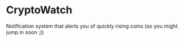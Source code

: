 # CryptoWatch
Notification system that alerts you of quickly rising coins (so you might jump in soon ;))
